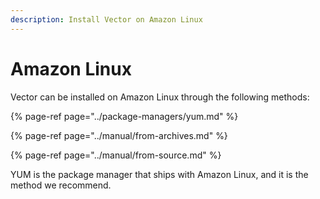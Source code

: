 ```yaml
---
description: Install Vector on Amazon Linux
---
```


# Amazon Linux

Vector can be installed on Amazon Linux through the following methods:

{% page-ref page="../package-managers/yum.md" %}

{% page-ref page="../manual/from-archives.md" %}

{% page-ref page="../manual/from-source.md" %}

YUM is the package manager that ships with Amazon Linux, and it is the method 
we recommend.



